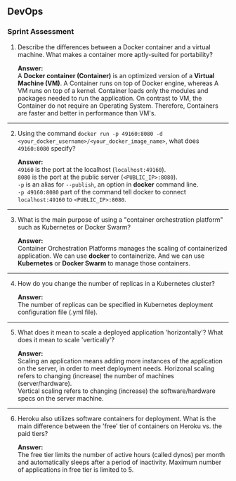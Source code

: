 ## DevOps
### Sprint Assessment

1. Describe the differences between a Docker container and a virtual machine. What makes a container more aptly-suited for portability?

    **Answer:**  
    A **Docker container (Container)** is an optimized version of a **Virtual Machine (VM)**. A Container runs on top of Docker engine, whereas A VM runs on top of a kernel. Container loads only the modules and packages needed to run the application. On contrast to VM, the Container do not require an Operating System. Therefore, Containers are faster and better in performance than VM's.

---

2. Using the command `docker run -p 49160:8080 -d <your_docker_username>/<your_docker_image_name>`, what does `49160:8080` specify?

    **Answer:**  
    `49160` is the port at the localhost (`localhost:49160`).  
    `8080` is the port at the public server (`<PUBLIC_IP>:8080`).  
    `-p` is an alias for `--publish`, an option in **docker** command line.  
    `-p 49160:8080` part of the command tell docker to connect `localhost:49160` to `<PUBLIC_IP>:8080`.

---

3. What is the main purpose of using a "container orchestration platform" such as Kubernetes or Docker Swarm?

    **Answer:**  
    Container Orchestration Platforms manages the scaling of containerized application. We can use **docker** to containerize. And we can use **Kubernetes** or **Docker Swarm** to manage those containers.

---

4. How do you change the number of replicas in a Kubernetes cluster?

    **Answer:**  
    The number of replicas can be specified in Kubernetes deployment configuration file (.yml file).

---

5. What does it mean to scale a deployed application 'horizontally'? What does it mean to scale 'vertically'?

    **Answer:**  
    Scaling an application means adding more instances of the application on the server, in order to meet deployment needs. Horizonal scaling refers to changing (increase) the number of machines (server/hardware).  
    Vertical scaling refers to changing (increase) the software/hardware specs on the server machine.

---

6. Heroku also utilizes software containers for deployment. What is the main difference between the 'free' tier of containers on Heroku vs. the paid tiers?

    **Answer:**  
    The free tier limits the number of active hours (called dynos) per month and automatically sleeps after a period of inactivity. Maximum number of applications in free tier is limited to 5.

